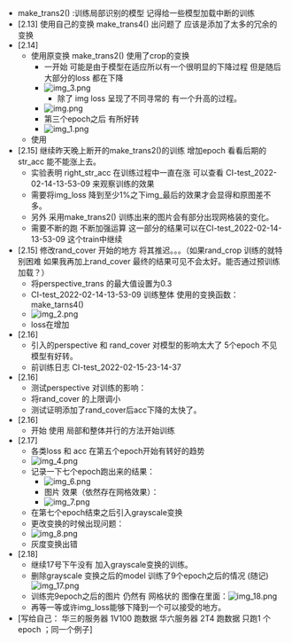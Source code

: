 - make_trans2() :训练局部识别的模型  记得给一些模型加载中断的训练 
- [2.13] 使用自己的变换 make_trans4() 出问题了 应该是添加了太多的冗余的变换
- [2.14] 
  - 使用原变换 make_trans2() 使用了crop的变换
    - 一开始 可能是由于模型在适应所以有一个很明显的下降过程 但是随后 大部分的loss 都在下降 
    - ![img_3.png](asset/img_3.png)
      - 除了 img loss 呈现了不同寻常的 有一个升高的过程。 
    - ![img.png](asset/img.png)
    - 第三个epoch之后 有所好转
    - ![img_1.png](asset/img_1.png)
  - 使用 
- [2.15] 继续昨天晚上断开的make_trans2()的训练 增加epoch 看看后期的str_acc 能不能涨上去。
  - 实验表明 right_str_acc 在训练过程中一直在涨 可以查看 CI-test_2022-02-14-13-53-09 来观察训练的效果
  - 需要将img_loss 降到至少1%之下img_最后的效果才会显得和原图差不多。
  - 另外 采用make_trans2() 训练出来的图片会有部分出现网格装的变化。
  - 需要不断的跑 不断加强运算  这一部分的结果可以在CI-test_2022-02-14-13-53-09 这个train中继续 
- [2.15] 修改rand_cover 开始的地方 将其推迟。。。（如果rand_crop 训练的就特别困难 如果我再加上rand_cover 最终的结果可见不会太好。能否通过预训练加载？）
  - 将perspective_trans 的最大值设置为0.3
  - CI-test_2022-02-14-13-53-09 训练整体 使用的变换函数：make_tarns4()
  - ![img_2.png](asset/img_2.png)
  - loss在增加
- [2.16] 
  - 引入的perspective 和 rand_cover 对模型的影响太大了 5个epoch 不见模型有好转。
  - 前训练日志 CI-test_2022-02-15-23-14-37
- [2.16]
  - 测试perspective 对训练的影响：
  - 将rand_cover 的上限调小
  - 测试证明添加了rand_cover后acc下降的太快了。
- [2.16]
  - 开始 使用 局部和整体并行的方法开始训练 
- [2.17]
  - 各类loss 和 acc 在第五个epoch开始有转好的趋势
  - ![img_4.png](asset/img_4.png)
  - 记录一下七个epoch跑出来的结果：
    - ![img_6.png](asset/img_6.png)
    - 图片 效果（依然存在网格效果）：
    - ![img_7.png](asset/img_7.png)
  - 在第七个epoch结束之后引入grayscale变换 
  - 更改变换的时候出现问题：
  - ![img_8.png](asset/img_8.png)
  - 灰度变换出错
- [2.18] 
  - 继续17号下午没有 加入grayscale变换的训练。
  - 删除grayscale 变换之后的model 训练了9个epoch之后的情况 (随记)![img_17.png](asset/img_17.png)
  - 训练完9epoch之后的图片 仍然有 网格状的 图像在里面：![img_18.png](asset/img_18.png)
  - 再等一等或许img_loss能够下降到一个可以接受的地方。
- [写给自己： 华三的服务器 1V100 跑数据  华六服务器 2T4 跑数据 只跑1 个epoch   ；同一个例子]